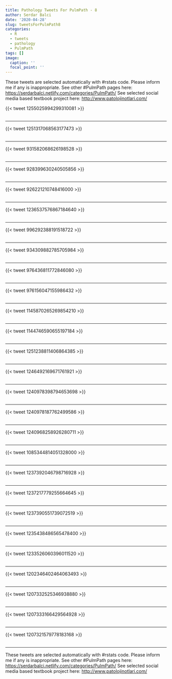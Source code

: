 ```yaml
---
title: Pathology Tweets For PulmPath - 8
author: Serdar Balci
date: '2020-04-28'
slug: tweetsForPulmPath8
categories:
  - R
  - tweets
  - pathology
  - PulmPath
tags: []
image:
  caption: ''
  focal_point: ''
---
```



These tweets are selected automatically with #rstats code. Please inform me if any is inappropriate.
See other #PulmPath pages here: https://serdarbalci.netlify.com/categories/PulmPath/ 
See selected social media based textbook project here: http://www.patolojinotlari.com/

{{< tweet 1255025994299310081 >}}
<br>
<br>
<hr>
{{< tweet 1251317068563177473 >}}
<br>
<br>
<hr>
{{< tweet 931582068626198528 >}}
<br>
<br>
<hr>
{{< tweet 928399630240505856 >}}
<br>
<br>
<hr>
{{< tweet 926221210748416000 >}}
<br>
<br>
<hr>
{{< tweet 1236537576867184640 >}}
<br>
<br>
<hr>
{{< tweet 996292388191518722 >}}
<br>
<br>
<hr>
{{< tweet 934309882785705984 >}}
<br>
<br>
<hr>
{{< tweet 976436811772846080 >}}
<br>
<br>
<hr>
{{< tweet 976156047155986432 >}}
<br>
<br>
<hr>
{{< tweet 1145870265269854210 >}}
<br>
<br>
<hr>
{{< tweet 1144746590655197184 >}}
<br>
<br>
<hr>
{{< tweet 1251238811406864385 >}}
<br>
<br>
<hr>
{{< tweet 1246492169671761921 >}}
<br>
<br>
<hr>
{{< tweet 1240978398794653698 >}}
<br>
<br>
<hr>
{{< tweet 1240978187762499586 >}}
<br>
<br>
<hr>
{{< tweet 1240968258926280711 >}}
<br>
<br>
<hr>
{{< tweet 1085344814051328000 >}}
<br>
<br>
<hr>
{{< tweet 1237392046798716928 >}}
<br>
<br>
<hr>
{{< tweet 1237217779255664645 >}}
<br>
<br>
<hr>
{{< tweet 1237390551739072519 >}}
<br>
<br>
<hr>
{{< tweet 1235438486565478400 >}}
<br>
<br>
<hr>
{{< tweet 1233526060396011520 >}}
<br>
<br>
<hr>
{{< tweet 1202346402464063493 >}}
<br>
<br>
<hr>
{{< tweet 1207332525346938880 >}}
<br>
<br>
<hr>
{{< tweet 1207333166429564928 >}}
<br>
<br>
<hr>
{{< tweet 1207321579778183168 >}}
<br>
<br>
<hr>


These tweets are selected automatically with #rstats code. Please inform me if any is inappropriate.
See other #PulmPath pages here: https://serdarbalci.netlify.com/categories/PulmPath/ 
See selected social media based textbook project here: http://www.patolojinotlari.com/
